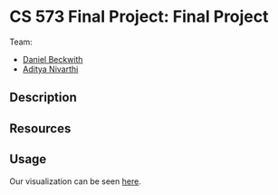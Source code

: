 CS 573 Final Project: Final Project
===================================

Team:
* [Daniel Beckwith](https://github.com/dbeckwith)
* [Aditya Nivarthi](https://github.com/SIZMW)

## Description

## Resources

## Usage
Our visualization can be seen [here](https://sizmw.github.io/data-vis-final/).
